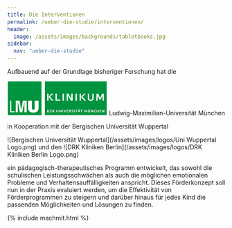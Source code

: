 ```yaml
---
title: Die Interventionen
permalink: /ueber-die-studie/interventionen/
header:
  image: /assets/images/backgrounds/tabletbooks.jpg
sidebar:
  nav: "ueber-die-studie"
---
```


Aufbauend auf der Grundlage bisheriger Forschung hat die


![Ludwig-Maximilian-Universität München](/assets/images/logos/KUM-logo_gruen_inv_12PR.png) Ludwig-Maximilian-Universität München 


in Kooperation mit der Bergischen Universität Wuppertal 


![Bergischen Universität Wuppertal](/assets/images/logos/Uni Wuppertal Logo.png)    und den    ![DRK Kliniken Berlin](/assets/images/logos/DRK Kliniken Berlin Logo.png)  

ein pädagogisch-therapeutisches Programm entwickelt, das sowohl die schulischen Leistungsschwächen als auch die möglichen emotionalen Probleme und Verhaltensauffälligkeiten anspricht. Dieses Förderkonzept soll nun in der Praxis evaluiert werden, um die Effektivität von Förderprogrammen zu steigern und darüber hinaus für jedes Kind die passenden Möglichkeiten und Lösungen zu finden.

{% include machmit.html %}
